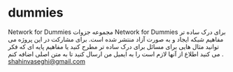 # dummies
Network for Dummies
مجموعه جزوات Network for Dummies برای درک ساده تر مفاهیم شبکه ایجاد و به صورت آزاد منتشر شده است. برای مشارکت در این پروژه می توانید مثال هایی برای مسائل برای درک ساده تر مطرح کنید یا مفاهیم پایه ای که فکر می کنید اطلاع از آنها لازم است را به ایمیل من ارسال کنید تا به متن اصلی اضافه کنم . 
shahinvaseghi@gmail.com
